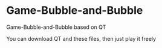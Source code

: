 # Game-Bubble-and-Bubble
Game-Bubble-and-Bubble based on QT

You can download QT and these files, then just play it freely
